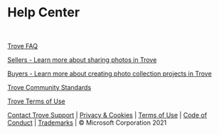 # Help Center

<br/>

[Trove FAQ](/faq/)
<br/>

[Sellers - Learn more about sharing photos in Trove](/photoaccess/)

[Buyers - Learn more about creating photo collection projects in Trove](/best-practices-trove-project-creation/)
<br/>

[Trove Community Standards](/communitystandards/)
<br/>

[Trove Terms of Use](./Trove%20Terms%20of%20Use.pdf)

[Contact Trove Support](mailto:projecttrovehelp@microsoft.com) | [Privacy & Cookies](https://go.microsoft.com/fwlink/?LinkId=521839) | [Terms of Use](https://aka.ms/trovetermsofuse) | [Code of Conduct](https://aka.ms/trovecommunitystandards) | [Trademarks](https://go.microsoft.com/fwlink/?LinkId=506942) | © Microsoft Corporation 2021

